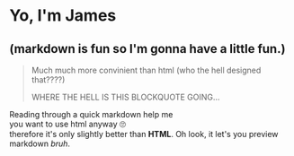 # Yo, I'm James 
## (markdown is fun so I'm gonna have a little fun.) <br>
> Much much more convinient than html (who the hell designed that????)
>
>
> WHERE THE HELL IS THIS BLOCKQUOTE GOING...
>
>

Reading through a quick markdown help me <br>
you want to use html anyway 🙄 <br>
therefore it's only slightly better than **HTML**. Oh look, it let's you preview markdown *bruh*.
<!---
JamTastesBetter/JamTastesBetter is a ✨ special ✨ repository because its `README.md` (this file) appears on your GitHub profile.
You can click the Preview link to take a look at your changes.
--->
